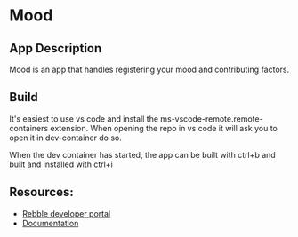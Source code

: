 # Mood

## App Description

Mood is an app that handles registering your mood and contributing factors.

## Build

It's easiest to use vs code and install the ms-vscode-remote.remote-containers extension. When opening the repo in vs code it will ask you to open it in dev-container do so.

When the dev container has started, the app can be built with ctrl+b and built and installed with ctrl+i

## Resources:
* [Rebble developer portal](https://dev-portal.rebble.io/)
* [Documentation](https://developer.rebble.io/developer.pebble.com/index.html)